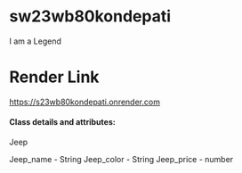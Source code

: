 # sw23wb80kondepati

I am a Legend

# Render Link
https://s23wb80kondepati.onrender.com

#### Class details and attributes:

Jeep

Jeep_name - String
Jeep_color - String
Jeep_price - number

